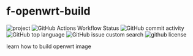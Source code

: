 # f-openwrt-build

![project](https://img.shields.io/badge/openwrt-f%20build-blue.svg?style=flat-square) ![GitHub Actions Workflow Status](https://img.shields.io/github/actions/workflow/status/:user/:repo/:workflow) ![GitHub commit activity](https://img.shields.io/github/commit-activity/t/fenghshia/f-openwrt-build?style=flat-square) ![GitHub top language](https://img.shields.io/github/languages/top/fenghshia/f-openwrt-build?style=flat-square) ![GitHub issue custom search](https://img.shields.io/github/issues-search?query=repo%3Af-openwrt-build%2Fshields%20is%3Aissue%20is%3Aopen&style=flat-square) ![github license](https://img.shields.io/github/license/fenghshia/f-openwrt-build?style=flat-square)

learn how to build openwrt image
